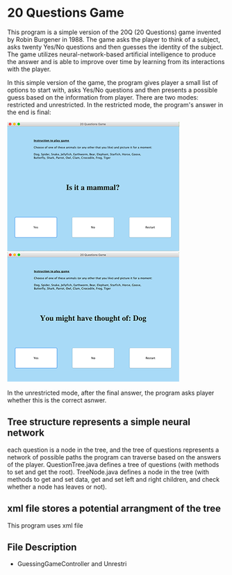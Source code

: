 # 20 Questions Game

This program is a simple version of the 20Q (20 Questions) game invented by Robin Burgener in 1988. The game asks the player to think of a subject, asks twenty Yes/No questions and then guesses the identity of the subject. The game utilizes neural-network-based artificial intelligence to produce the answer and is able to improve over time by learning from its interactions with the player. 

In this simple version of the game, the program gives player a small list of options to start with, asks Yes/No questions and then presents a possible guess based on the information from player. There are two modes: restricted and unrestricted. In the restricted mode, the program's answer in the end is final:

![](misc/question.png) ![](misc/answer.png)

In the unrestricted mode, after the final answer, the program asks player whether this is the correct asnwer.

## Tree structure represents a simple neural network 
 each question is a node in the tree, and the tree of questions represents a network of possible paths the program can traverse based on the answers of the player. QuestionTree.java defines a tree of questions (with methods to set and get the root). TreeNode.java defines a node in the tree (with methods to get and set data, get and set left and right children, and check whether a node has leaves or not). 

## xml file stores a potential arrangment of the tree
This program uses xml file

## 


## File Description


* GuessingGameController and Unrestri
